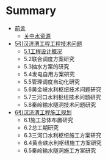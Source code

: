 # Summary

* [前言](README.md)
  * [关中水资源](guan-zhong-shui-zi-yuan.md)
* [5引汉济渭工程工程技术问题](5yin-han-ji-wei-gong-cheng-gong-cheng-ji-zhu-wen-ti.md)
  * [5.1工程设计概况](5yin-han-ji-wei-gong-cheng-gong-cheng-ji-zhu-wen-ti/51gong-cheng-she-ji-gai-kuang.md)
  * 5.2联合调度方案研究
  * 5.3抽水方案的研究
  * 5.4发电自用方案研究
  * 5.5管理调度自动化研究
  * 5.6黄金峡水利枢纽技术问题研究
  * 5.7三河口水利枢纽技术问题研究
  * 5.8秦岭输水隧洞技术问题研究
* [6引汉济渭工程施工规划](6yin-han-ji-wei-gong-cheng-shi-gong-gui-hua.md)
  * 6.1施工总体布置研究
  * 6.2总工期研究
  * 6.3三河口水利枢纽施工方案研究
  * 6.4黄金峡水利枢纽施工方案研究
  * 6.5秦岭输水隧洞施工方案研究

